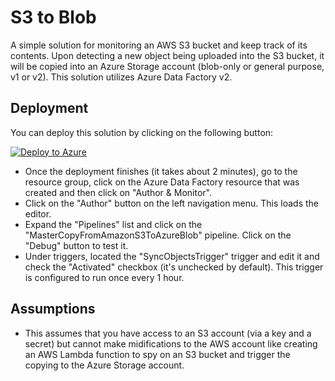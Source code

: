 # S3 to Blob

A simple solution for monitoring an AWS S3 bucket and keep track of its contents. Upon detecting a new object being uploaded into the S3 bucket, it will be copied into an Azure Storage account (blob-only or general purpose, v1 or v2). This solution utilizes Azure Data Factory v2.

## Deployment
You can deploy this solution by clicking on the following button:

[![Deploy to Azure](http://azuredeploy.net/deploybutton.png)](https://portal.azure.com/#create/Microsoft.Template/uri/https%3A%2F%2Fraw.githubusercontent.com%2FStratusOn%2FS3-to-Blob%2Fmaster%2Fsrc%2FDeployments%2Fazuredeploy.json)

* Once the deployment finishes (it takes about 2 minutes), go to the resource group, click on the Azure Data Factory resource that was created and then click on "Author & Monitor".
* Click on the "Author" button on the left navigation menu. This loads the editor.
* Expand the "Pipelines" list and click on the "MasterCopyFromAmazonS3ToAzureBlob" pipeline. Click on the "Debug" button to test it.
* Under triggers, located the "SyncObjectsTrigger" trigger and edit it and check the "Activated" checkbox (it's unchecked by default). This trigger is configured to run once every 1 hour.

## Assumptions
* This assumes that you have access to an S3 account (via a key and a secret) but cannot make midifications to the AWS account like creating an AWS Lambda function to spy on an S3 bucket and trigger the copying to the Azure Storage account.
